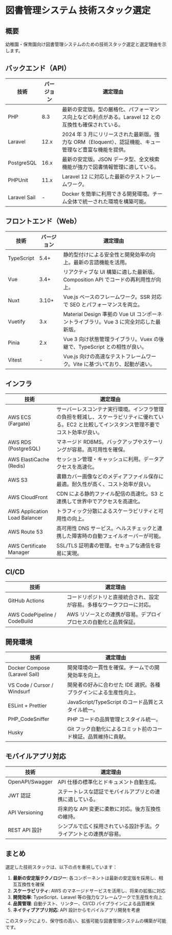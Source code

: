 # 図書管理システム 技術スタック選定

## 概要

幼稚園・保育園向け図書管理システムのための技術スタック選定と選定理由を示します。

## バックエンド（API）

| 技術         | バージョン | 選定理由                                                                                               |
| ------------ | ---------- | ------------------------------------------------------------------------------------------------------ |
| PHP          | 8.3        | 最新の安定版。型の厳格化、パフォーマンス向上などの利点がある。Laravel 12 との互換性も確保されている。  |
| Laravel      | 12.x       | 2024 年 3 月にリリースされた最新版。強力な ORM（Eloquent）、認証機能、キュー管理など豊富な機能を提供。 |
| PostgreSQL   | 16.x       | 最新の安定版。JSON データ型、全文検索機能が強力で図書情報管理に適している。                            |
| PHPUnit      | 11.x       | Laravel 12 に対応した最新のテストフレームワーク。                                                      |
| Laravel Sail | -          | Docker を簡単に利用できる開発環境。チーム全体で統一された環境を構築可能。                              |

## フロントエンド（Web）

| 技術       | バージョン | 選定理由                                                                             |
| ---------- | ---------- | ------------------------------------------------------------------------------------ |
| TypeScript | 5.4+       | 静的型付けによる安全性と開発効率の向上。最新の言語機能を活用。                       |
| Vue        | 3.4+       | リアクティブな UI 構築に適した最新版。Composition API でコードの再利用性が向上。     |
| Nuxt       | 3.10+      | Vue.js ベースのフレームワーク。SSR 対応で SEO とパフォーマンスを両立。               |
| Vuetify    | 3.x        | Material Design 準拠の Vue UI コンポーネントライブラリ。Vue 3 に完全対応した最新版。 |
| Pinia      | 2.x        | Vue 3 向け状態管理ライブラリ。Vuex の後継で、TypeScript との相性が良い。             |
| Vitest     | -          | Vue.js 向けの高速なテストフレームワーク。Vite に基づいており、起動が速い。           |

## インフラ

| 技術                          | 選定理由                                                                                                                                       |
| ----------------------------- | ---------------------------------------------------------------------------------------------------------------------------------------------- |
| AWS ECS (Fargate)             | サーバーレスコンテナ実行環境。インフラ管理の負担を軽減し、スケーラビリティに優れている。EC2 と比較してインスタンス管理不要でコスト効率が良い。 |
| AWS RDS (PostgreSQL)          | マネージド RDBMS。バックアップやスケーリングが容易。高可用性を確保。                                                                           |
| AWS ElastiCache (Redis)       | セッション管理・キャッシュに利用。データアクセスを高速化。                                                                                     |
| AWS S3                        | 書籍カバー画像などのメディアファイル保存に最適。耐久性が高く、コスト効率が良い。                                                               |
| AWS CloudFront                | CDN による静的ファイル配信の高速化。S3 と連携して世界中でアクセスを高速化。                                                                    |
| AWS Application Load Balancer | トラフィック分散によるスケーラビリティと可用性の向上。                                                                                         |
| AWS Route 53                  | 高可用性 DNS サービス。ヘルスチェックと連携した障害時の自動フェイルオーバーが可能。                                                            |
| AWS Certificate Manager       | SSL/TLS 証明書の管理。セキュアな通信を容易に実現。                                                                                             |

## CI/CD

| 技術                         | 選定理由                                                               |
| ---------------------------- | ---------------------------------------------------------------------- |
| GitHub Actions               | コードリポジトリと直接統合され、設定が容易。多様なワークフローに対応。 |
| AWS CodePipeline / CodeBuild | AWS リソースとの連携が容易。デプロイプロセスの自動化と品質保証。       |

## 開発環境

| 技術                          | 選定理由                                                          |
| ----------------------------- | ----------------------------------------------------------------- |
| Docker Compose (Laravel Sail) | 開発環境の一貫性を確保。チームでの開発効率を向上。                |
| VS Code / Cursor / Windsurf   | 開発者の好みに合わせた IDE 選択。各種プラグインによる生産性向上。 |
| ESLint + Prettier             | JavaScript/TypeScript のコード品質とスタイル統一。                |
| PHP_CodeSniffer               | PHP コードの品質管理とスタイル統一。                              |
| Husky                         | Git フック自動化によるコミット前のコード検証。品質維持に貢献。    |

## モバイルアプリ対応

| 技術            | 選定理由                                                           |
| --------------- | ------------------------------------------------------------------ |
| OpenAPI/Swagger | API 仕様の標準化とドキュメント自動生成。                           |
| JWT 認証        | ステートレスな認証でモバイルアプリとの連携に適している。           |
| API Versioning  | 将来的な API 変更に柔軟に対応。後方互換性の維持。                  |
| REST API 設計   | シンプルで広く採用されている設計手法。クライアントとの連携が容易。 |

## まとめ

選定した技術スタックは、以下の点を重視しています：

1. **最新の安定版テクノロジー**: 各コンポーネントは最新の安定版を採用し、相互互換性を確保
2. **スケーラビリティ**: AWS のマネージドサービスを活用し、将来の拡張に対応
3. **開発効率**: TypeScript、Laravel 等の強力なフレームワークで生産性を向上
4. **品質管理**: 自動テスト、リンター、CI/CD パイプラインによる品質確保
5. **ネイティブアプリ対応**: API 設計からモバイルアプリ開発を考慮

このスタックにより、保守性の高い、拡張可能な図書管理システムの構築が可能です。
